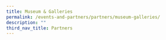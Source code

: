 ```yaml
---
title: Museum & Galleries
permalink: /events-and-partners/partners/museum-galleries/
description: ""
third_nav_title: Partners
---
```

